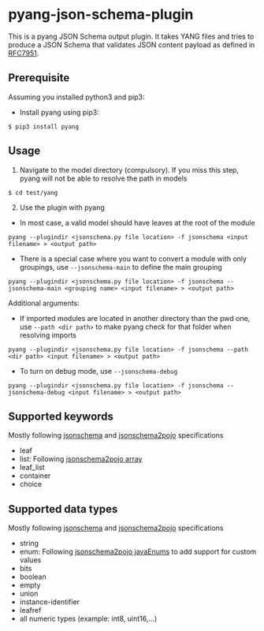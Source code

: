 # pyang-json-schema-plugin

This is a pyang JSON Schema output plugin. It takes YANG files and tries to produce a JSON Schema that validates JSON content payload as defined in [RFC7951](https://tools.ietf.org/html/rfc7951).

## Prerequisite
Assuming you installed python3 and pip3:
- Install pyang using pip3:
```
$ pip3 install pyang
```

## Usage
1. Navigate to the model directory (compulsory). If you miss this step, pyang will not be able to resolve the path in models
```
$ cd test/yang
```
2. Use the plugin with pyang
- In most case, a valid model should have leaves at the root of the module
```
pyang --plugindir <jsonschema.py file location> -f jsonschema <input filename> > <output path>
```
- There is a special case where you want to convert a module with only groupings, use `--jsonschema-main` to define the main grouping
```
pyang --plugindir <jsonschema.py file location> -f jsonschema --jsonschema-main <grouping name> <input filename> > <output path>
```

Additional arguments:
- If imported modules are located in another directory than the pwd one, use `--path <dir path>` to make pyang check for that folder when resolving imports
```
pyang --plugindir <jsonschema.py file location> -f jsonschema --path <dir path> <input filename> > <output path>
``` 

- To turn on debug mode, use `--jsonschema-debug`
```
pyang --plugindir <jsonschema.py file location> -f jsonschema --jsonschema-debug <input filename> > <output path>
```

## Supported keywords
Mostly following [jsonschema](https://json-schema.org/specification.html) and [jsonschema2pojo](https://github.com/joelittlejohn/jsonschema2pojo/wiki/Reference) specifications
- leaf
- list: Following [jsonschema2pojo array]()
- leaf_list
- container
- choice

## Supported data types
Mostly following [jsonschema](https://json-schema.org/specification.html) and [jsonschema2pojo](https://github.com/joelittlejohn/jsonschema2pojo/wiki/Reference) specifications
- string
- enum: Following [jsonschema2pojo javaEnums](https://github.com/joelittlejohn/jsonschema2pojo/wiki/Reference#javaenums) to add support for custom values
- bits
- boolean
- empty
- union
- instance-identifier
- leafref
- all numeric types (example: int8, uint16,...)
